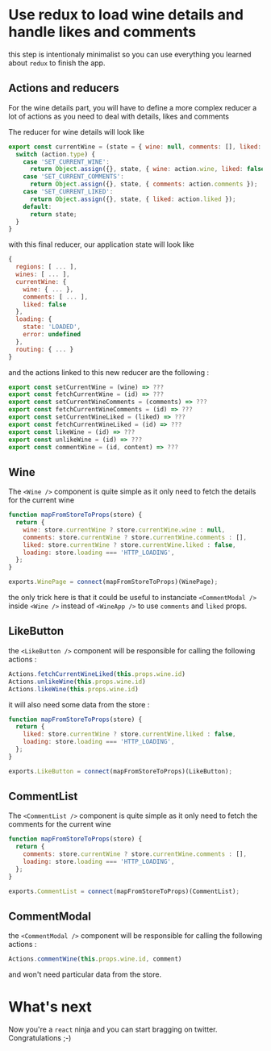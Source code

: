 # Use redux to load wine details and handle likes and comments

this step is intentionaly minimalist so you can use everything you learned about `redux` to finish the app.

## Actions and reducers

For the wine details part, you will have to define a more complex reducer a lot of actions as you need to deal with details, likes and comments

The reducer for wine details will look like

```javascript
export const currentWine = (state = { wine: null, comments: [], liked: false }, action) => {
  switch (action.type) {
    case 'SET_CURRENT_WINE':
      return Object.assign({}, state, { wine: action.wine, liked: false });
    case 'SET_CURRENT_COMMENTS':
      return Object.assign({}, state, { comments: action.comments });
    case 'SET_CURRENT_LIKED':
      return Object.assign({}, state, { liked: action.liked });
    default:
      return state;
  }
}
```

with this final reducer, our application state will look like

```javascript
{
  regions: [ ... ],
  wines: [ ... ],
  currentWine: {
    wine: { ... },
    comments: [ ... ],
    liked: false
  },
  loading: {
    state: 'LOADED',
    error: undefined
  },
  routing: { ... }
}
```

and the actions linked to this new reducer are the following :

```javascript
export const setCurrentWine = (wine) => ???
export const fetchCurrentWine = (id) => ???
export const setCurrentWineComments = (comments) => ???
export const fetchCurrentWineComments = (id) => ???
export const setCurrentWineLiked = (liked) => ???
export const fetchCurrentWineLiked = (id) => ???
export const likeWine = (id) => ???
export const unlikeWine = (id) => ???
export const commentWine = (id, content) => ???
```

## Wine

The `<Wine />` component is quite simple as it only need to fetch the details for the current wine

```javascript
function mapFromStoreToProps(store) {
  return {
    wine: store.currentWine ? store.currentWine.wine : null,
    comments: store.currentWine ? store.currentWine.comments : [],
    liked: store.currentWine ? store.currentWine.liked : false,
    loading: store.loading === 'HTTP_LOADING',
  };
}

exports.WinePage = connect(mapFromStoreToProps)(WinePage);
```

the only trick here is that it could be useful to instanciate `<CommentModal />` inside `<Wine />` instead of `<WineApp />` to use `comments` and `liked` props.

## LikeButton

the `<LikeButton />` component will be responsible for calling the following actions :

```javascript
Actions.fetchCurrentWineLiked(this.props.wine.id)
Actions.unlikeWine(this.props.wine.id)
Actions.likeWine(this.props.wine.id)
```

it will also need some data from the store :

```javascript
function mapFromStoreToProps(store) {
  return {
    liked: store.currentWine ? store.currentWine.liked : false,
    loading: store.loading === 'HTTP_LOADING',
  };
}

exports.LikeButton = connect(mapFromStoreToProps)(LikeButton);
```

## CommentList

The `<CommentList />` component is quite simple as it only need to fetch the comments for the current wine

```javascript
function mapFromStoreToProps(store) {
  return {
    comments: store.currentWine ? store.currentWine.comments : [],
    loading: store.loading === 'HTTP_LOADING',
  };
}

exports.CommentList = connect(mapFromStoreToProps)(CommentList);
```

## CommentModal

the `<CommentModal />` component will be responsible for calling the following actions :

```javascript
Actions.commentWine(this.props.wine.id, comment)
```

and won't need particular data from the store.

# What's next

Now you're a `react` ninja and you can start bragging on twitter. Congratulations ;-)
